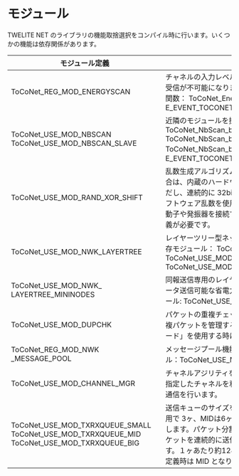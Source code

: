 # モジュール

TWELITE NET のライブラリの機能取捨選択をコンパイル時に行います。いくつかの機能は依存関係があります。

| モジュール定義                                                                                     | 解説                                                                                                                                                    |
| ------------------------------------------------------------------------------------------- | ----------------------------------------------------------------------------------------------------------------------------------------------------- |
| ToCoNet_REG_MOD_ENERGYSCAN                                                                  | チャネルの入力レベルを計測します。入力時には送受信が不可能になります。<br>関数： ToCoNet_EnergyScan_bStart()イベント：E_EVENT_TOCONET_ENERGY_SCAN_COMPLETE                                |
| ToCoNet_USE_MOD_NBSCAN<br>ToCoNet_USE_MOD_NBSCAN_SLAVE                               | 近隣のモジュールを探索します。関数：ToCoNet_NbScan_bStart(), ToCoNet_NbScan_bStartToFindRole(), ToCoNet_NbScan_bStartToFindAddr()イベント：E_EVENT_TOCONET_NWK_SCAN_COMPLETE |
| ToCoNet_USE_MOD_RAND_XOR_SHIFT <br>                                                  | 乱数生成アルゴリズムを登録します。登録しない場合は、内蔵のハードウェア乱数が使用されます。ただし、連続的に 32bit の乱数系列が必要な場合はソフトウェア乱数を使用します。外部の32kHz水晶振動子や発振器を接続する場合は、XOR_SHIFT の定義が必要です。                  |
| ToCoNet_USE_MOD_NWK_LAYERTREE                                                               | レイヤーツリー型ネットワーク層を利用します。依存モジュール： ToCoNet_USE_MOD_NBSCAN, ToCoNet_USE_MOD_NBSCAN_SLAVE, ToCoNet_USE_MOD_DUPCHK                                           |
| ToCoNet_USE_MOD_NWK\_ LAYERTREE_MININODES                                                   | 同報送信専用のレイヤーツリー型ネットワークにデータ送信可能な省電力「ミニノード」。依存モジュール:  ToCoNet_USE_MOD_DUCHK                                                                              |
| ToCoNet_USE_MOD_DUPCHK                                                                      | パケットの重複チェッカ。最大４０ノードまでの重複パケットを管理する。レイヤーツリー型「ミニノード」を使用する時には必須定義モジュール。                                                                                   |
| ToCoNet_REG_MOD_NWK \_MESSAGE_POOL                                                          | メッセージプール機能を利用します。依存モジュール：ToCoNet_USE_MOD_NWK_LAYERTREE                                                                                                |
| ToCoNet_USE_MOD_CHANNEL_MGR                                                                 | チャネルアジリティを利用します。u32ChMask に指定したチャネルを利用して、複数チャネル駆動の通信を行います。                                                                                            |
| ToCoNet_USE_MOD_TXRXQUEUE_SMALL　ToCoNet_USE_MOD_TXRXQUEUE_MID　ToCoNet_USE_MOD_TXRXQUEUE_BIG | 送信キューのサイズを決定します。SMALLは送信用で 3ヶ、MIDは6ヶ、BIGは20ヶのキューを確保します。パケット分割を行うような一度に多くのパケットを連続的に送信する場合はBIGを指定します。１ヶあたり約128バイトのメモリを消費し、未定義時は MID となります。              |

